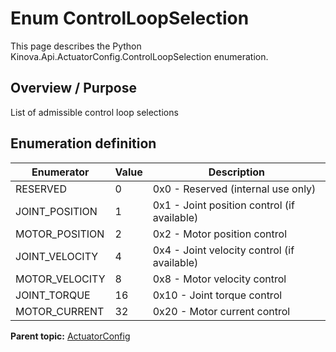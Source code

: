 # Enum ControlLoopSelection

This page describes the Python Kinova.Api.ActuatorConfig.ControlLoopSelection enumeration.

## Overview / Purpose

List of admissible control loop selections

## Enumeration definition

|Enumerator|Value|Description|
|----------|-----|-----------|
|RESERVED|0|0x0 - Reserved \(internal use only\)|
|JOINT\_POSITION|1|0x1 - Joint position control \(if available\)|
|MOTOR\_POSITION|2|0x2 - Motor position control|
|JOINT\_VELOCITY|4|0x4 - Joint velocity control \(if available\)|
|MOTOR\_VELOCITY|8|0x8 - Motor velocity control|
|JOINT\_TORQUE|16|0x10 - Joint torque control|
|MOTOR\_CURRENT|32|0x20 - Motor current control|

**Parent topic:** [ActuatorConfig](../references/summary_ActuatorConfig.md)

